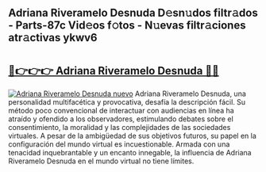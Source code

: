 ## Adriana Riveramelo Desnuda D𝚎sn𝚞dos filtr𝚊dos - Parts-87c Vid𝚎os f𝚘tos - N𝚞evas filtr𝚊ciones atr𝚊ctivas ykwv6

# <h2><a href="http://mb4w0ia.tromn.icu/?c=Adriana+Riveramelo+Desnuda">🔗👉👉👉 Adriana Riveramelo Desnuda 🔗🔗</a></h2>

[![Adriana Riveramelo Desnuda nuevo](https://i.imgur.com/pEAQMta.gif)](http://mb4w0ia.tromn.icu/?c=Adriana+Riveramelo+Desnuda)
Adriana Riveramelo Desnuda, una personalidad multifacética y provocativa, desafía la descripción fácil. Su método poco convencional de interactuar con audiencias en línea ha atraído y ofendido a los observadores, estimulando debates sobre el consentimiento, la moralidad y las complejidades de las sociedades virtuales. A pesar de la ambigüedad de sus objetivos futuros, su papel en la configuración del mundo virtual es incuestionable. Armada con una tenacidad inquebrantable y un encanto innegable, la influencia de Adriana Riveramelo Desnuda en el mundo virtual no tiene límites.
